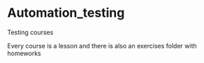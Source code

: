 # Automation_testing
 Testing courses

Every course is a lesson and there is also an exercises folder
with homeworks